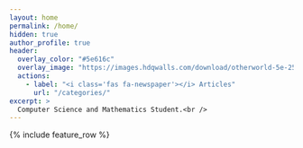 ```yaml
---
layout: home
permalink: /home/
hidden: true
author_profile: true
header:
  overlay_color: "#5e616c"
  overlay_image: "https://images.hdqwalls.com/download/otherworld-5e-2560x1700.jpg"
  actions:
    - label: "<i class='fas fa-newspaper'></i> Articles"
      url: "/categories/"
excerpt: >
  Computer Science and Mathematics Student.<br />  
---
```


{% include feature_row %}

